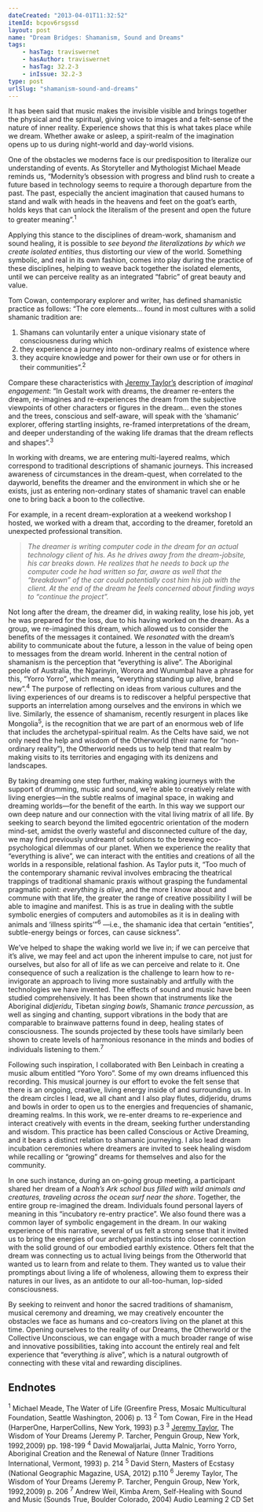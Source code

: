 ```yaml
---
dateCreated: "2013-04-01T11:32:52"
itemId: bcpov6rsgssd
layout: post
name: "Dream Bridges: Shamanism, Sound and Dreams"
tags:
    - hasTag: traviswernet
    - hasAuthor: traviswernet
    - hasTag: 32.2-3
    - inIssue: 32.2-3
type: post
urlSlug: "shamanism-sound-and-dreams"
---
```


It has been said that music makes the invisible visible and brings together the physical and the spiritual, giving voice to images and a felt-sense of the nature of inner reality. Experience shows that this is what takes place while we dream. Whether awake or asleep, a spirit-realm of the imagination opens up to us during night-world and day-world visions.

One of the obstacles we moderns face is our predisposition to literalize our understanding of events. As Storyteller and Mythologist Michael Meade reminds us, “Modernity’s obsession with progress and blind rush to create a future based in technology seems to require a thorough departure from the past. The past, especially the ancient imagination that caused humans to stand and walk with heads in the heavens and feet on the goat’s earth, holds keys that can unlock the literalism of the present and open the future to greater meaning”.<sup>1</sup>

Applying this stance to the disciplines of dream-work, shamanism and sound healing, it is possible to _see beyond the literalizations by which we create isolated entities_, thus distorting our view of the world. Something symbolic, and real in its own fashion, comes into play during the practice of these disciplines, helping to weave back together the isolated elements, until we can perceive reality as an integrated “fabric” of great beauty and value.

Tom Cowan, contemporary explorer and writer, has defined shamanistic practice as follows: “The core elements… found in most cultures with a solid shamanic tradition are:

1. Shamans can voluntarily enter a unique visionary state of consciousness during which
2. they experience a journey into non-ordinary realms of existence where
3. they acquire knowledge and power for their own use or for others in their communities”.<sup>2</sup>

Compare these characteristics with [Jeremy Taylor’s](../@jeremytaylor) description of _imaginal engagement_: “In Gestalt work with dreams, the dreamer re-enters the dream, re-imagines and re-experiences the dream from the subjective viewpoints of other characters or figures in the dream… even the stones and the trees, conscious and self-aware, will speak with the ‘shamanic’ explorer, offering startling insights, re-framed interpretations of the dream, and deeper understanding of the waking life dramas that the dream reflects and shapes”.<sup>3</sup>

In working with dreams, we are entering multi-layered realms, which correspond to traditional descriptions of shamanic journeys. This increased awareness of circumstances in the dream-quest, when correlated to the dayworld, benefits the dreamer and the environment in which she or he exists, just as entering non-ordinary states of shamanic travel can enable one to bring back a boon to the collective.

For example, in a recent dream-exploration at a weekend workshop I hosted, we worked with a dream that, according to the dreamer, foretold an unexpected professional transition.

> _The dreamer is writing computer code in the dream for an actual technology client of his. As he drives away from the dream-jobsite, his car breaks down. He realizes that he needs to back up the computer code he had written so far, aware as well that the “breakdown” of the car could potentially cost him his job with the client. At the end of the dream he feels concerned about finding ways to “continue the project”._

Not long after the dream, the dreamer did, in waking reality, lose his job, yet he was prepared for the loss, due to his having worked on the dream. As a group, we re-imagined this dream, which allowed us to consider the benefits of the messages it contained. We _resonated_ with the dream’s ability to communicate about the future, a lesson in the value of being open to messages from the dream world. Inherent in the central notion of shamanism is the perception that “everything is alive”. The Aboriginal people of Australia, the Ngarinyin, Worora and Wunumbal have a phrase for this, “Yorro Yorro”, which means, “everything standing up alive, brand new”.<sup>4</sup> The purpose of reflecting on ideas from various cultures and the living experiences of our dreams is to rediscover a helpful perspective that supports an interrelation among ourselves and the environs in which we live. Similarly, the essence of shamanism, recently resurgent in places like Mongolia<sup>5</sup>, is the recognition that we are part of an enormous web of life that includes the archetypal-spiritual realm. As the Celts have said, we not only need the help and wisdom of the Otherworld (their name for “non-ordinary reality”), the Otherworld needs us to help tend that realm by making visits to its territories and engaging with its denizens and landscapes.

By taking dreaming one step further, making waking journeys with the support of drumming, music and sound, we’re able to creatively relate with living energies—in the subtle realms of imaginal space, in waking and dreaming worlds—for the benefit of the earth. In this way we support our own deep nature and our connection with the vital living matrix of all life. By seeking to search beyond the limited egocentric orientation of the modern mind-set, amidst the overly wasteful and disconnected culture of the day, we may find previously undreamt of solutions to the brewing eco-psychological dilemmas of our planet. When we experience the reality that “everything is alive”, we can interact with the entities and creations of all the worlds in a responsible, relational fashion. As Taylor puts it, “Too much of the contemporary shamanic revival involves embracing the theatrical trappings of traditional shamanic praxis without grasping the fundamental pragmatic point: _everything is alive_, and the more I know about and commune with that life, the greater the range of creative possibility I will be able to imagine and manifest. This is as true in dealing with the subtle symbolic energies of computers and automobiles as it is in dealing with animals and ‘illness spirits’”<sup>6</sup> —i.e., the shamanic idea that certain “entities”, subtle-energy beings or forces, can cause sickness”.

We’ve helped to shape the waking world we live in; if we can perceive that it’s alive, we may feel and act upon the inherent impulse to care, not just for ourselves, but also for all of life as we can perceive and relate to it. One consequence of such a realization is the challenge to learn how to re-invigorate an approach to living more sustainably and artfully with the technologies we have invented. The effects of sound and music have been studied comprehensively. It has been shown that instruments like the Aboriginal _didjeridu_, Tibetan _singing bowls_, Shamanic _trance percussion_, as well as singing and chanting, support vibrations in the body that are comparable to brainwave patterns found in deep, healing states of consciousness. The sounds projected by these tools have similarly been shown to create levels of harmonious resonance in the minds and bodies of individuals listening to them.<sup>7</sup>

Following such inspiration, I collaborated with Ben Leinbach in creating a music album entitled “Yoro Yoro”. Some of my own dreams influenced this recording. This musical journey is our effort to evoke the felt sense that there is an ongoing, creative, living energy inside of and surrounding us. In the dream circles I lead, we all chant and I also play flutes, didjeridu, drums and bowls in order to open us to the energies and frequencies of shamanic, dreaming realms. In this work, we re-enter dreams to re-experience and interact creatively with events in the dream, seeking further understanding and wisdom. This practice has been called Conscious or Active Dreaming, and it bears a distinct relation to shamanic journeying. I also lead dream incubation ceremonies where dreamers are invited to seek healing wisdom while recalling or “growing” dreams for themselves and also for the community.

In one such instance, during an on-going group meeting, a participant shared her dream of a _Noah’s Ark school bus filled with wild animals and creatures, traveling across the ocean surf near the shore_. Together, the entire group re-imagined the dream. Individuals found personal layers of meaning in this “incubatory re-entry practice”. We also found there was a common layer of symbolic engagement in the dream. In our waking experience of this narrative, several of us felt a strong sense that it invited us to bring the energies of our archetypal instincts into closer connection with the solid ground of our embodied earthly existence. Others felt that the dream was connecting us to actual living beings from the Otherworld that wanted us to learn from and relate to them. They wanted us to value their promptings about living a life of wholeness, allowing them to express their natures in our lives, as an antidote to our all-too-human, lop-sided consciousness.

By seeking to reinvent and honor the sacred traditions of shamanism, musical ceremony and dreaming, we may creatively encounter the obstacles we face as humans and co-creators living on the planet at this time. Opening ourselves to the reality of our Dreams, the Otherworld or the Collective Unconscious, we can engage with a much broader range of wise and innovative possibilities, taking into account the entirely real and felt experience that “everything _is_ alive”, which is a natural outgrowth of connecting with these vital and rewarding disciplines.

## Endnotes

<sup>1</sup> Michael Meade, The Water of Life (Greenfire Press, Mosaic Multicultural Foundation, Seattle Washington, 2006) p. 13
<sup>2</sup> Tom Cowan, Fire in the Head (HarperOne, HarperCollins, New York, 1993) p.3
<sup>3</sup> [Jeremy Taylor](../@jeremytaylor), The Wisdom of Your Dreams (Jeremy P. Tarcher, Penguin Group, New York, 1992,2009) pp. 198-199
<sup>4</sup> David Mowaljarlai, Jutta Malnic, Yorro Yorro, Aboriginal Creation and the Renewal of Nature (Inner Traditions International, Vermont, 1993) p. 214
<sup>5</sup> David Stern, Masters of Ecstasy (National Geographic Magazine, USA, 2012) p.110
<sup>6</sup> Jeremy Taylor, The Wisdom of Your Dreams (Jeremy P. Tarcher, Penguin Group, New York, 1992,2009) p. 206
<sup>7</sup> Andrew Weil, Kimba Arem, Self-Healing with Sound and Music (Sounds True, Boulder Colorado, 2004) Audio Learning 2 CD Set
